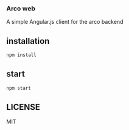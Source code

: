 ### Arco web

A simple Angular.js client for the arco backend

## installation
```bash
npm install
```

## start
```bash
npm start
```

## LICENSE
MIT
